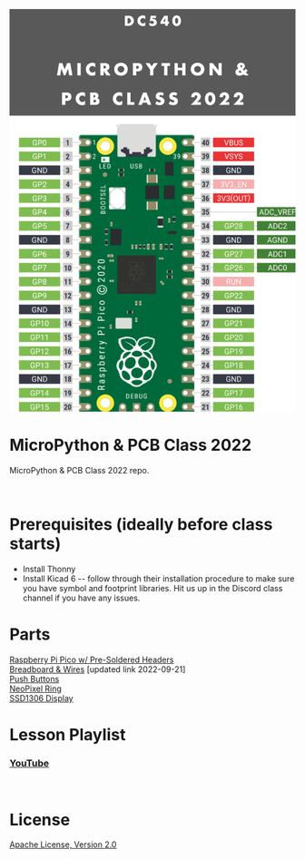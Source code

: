 ![image](https://github.com/DC540-Nova/micropython-and-pcb-class-2022/blob/main/micropython-and-pcb-class-2022.png?raw=true)

# MicroPython & PCB Class 2022
MicroPython & PCB Class 2022 repo.

<br>

# Prerequisites (ideally before class starts)
* Install Thonny
* Install Kicad 6 -- follow through their installation procedure to make sure you have symbol and footprint libraries. Hit us up in the Discord class channel if you have any issues.

# Parts
[Raspberry Pi Pico w/ Pre-Soldered Headers](https://www.amazon.com/Raspberry-Microcontroller-Development-Dual-Core-Processor/dp/B08TN4VLN7?crid=13SC9RF6AR4FG&keywords=raspberry+pi+pico&qid=1661530301&sprefix=raspberry+pi+pico,aps,98&sr=8-11&linkCode=sl1&tag=540baab-20&linkId=3f7a7fddf92c960705a15b6c127fc1d6&language=en_US&ref_=as_li_ss_tl)<br>
[Breadboard & Wires](https://amzn.to/3LBkxHO) [updated link 2022-09-21] <br>
[Push Buttons](https://www.amazon.com/QTEATAK-Momentary-Tactile-Button-Switch/dp/B07VSNN9S2?crid=397PJODSKLVT8&keywords=5mm+4-post+push+button&qid=1661556619&sprefix=5mm+4-post+push+button,aps,43&sr=8-8&linkCode=sl1&tag=540baab-20&linkId=967552c52062183be0af39d3209359f7&language=en_US&ref_=as_li_ss_tl)<br>
[NeoPixel Ring](https://www.amazon.com/Stemedu-WS2812B-Integrated-Drivers-Raspberry/dp/B09MHX78WL?crid=2C4AG9RZT6W9J&keywords=neopixel%2Bring&qid=1661976974&s=hi&sprefix=neopixel%2Bring,tools,54&sr=1-4&th=1&linkCode=sl1&tag=540baab-20&linkId=e2077e5200e67458f7c71553bfc39023&language=en_US&ref_=as_li_ss_tl)<br>
[SSD1306 Display](https://www.amazon.com/HiLetgo-Serial-128X64-Display-Color/dp/B06XRBTBTB?crid=H7MU2U37O3GF&keywords=ssd1306+oled+display&qid=1661556692&sprefix=ssd1306,aps,72&sr=8-9&linkCode=sl1&tag=540baab-20&linkId=b2929946a48e2fb56bf9353001b6bba1&language=en_US&ref_=as_li_ss_tl)<br>

# Lesson Playlist
### [YouTube](https://youtube.com/playlist?list=PLvHfoRwREM9NEh0unEx78AdT5MzEejzg7)

<br>

# License
[Apache License, Version 2.0](https://www.apache.org/licenses/LICENSE-2.0)

